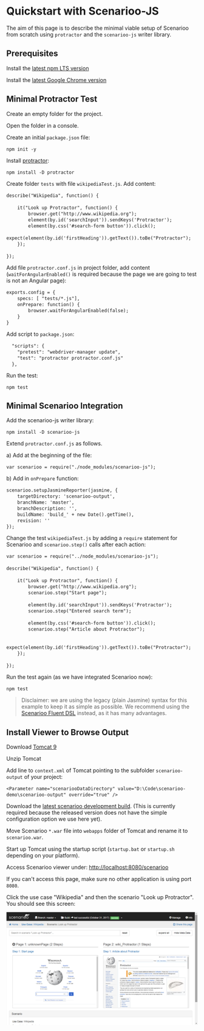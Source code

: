 # Quickstart with Scenarioo-JS

The aim of this page is to describe the minimal viable setup of Scenarioo from scratch using `protractor` and the `scenarioo-js` writer library.


## Prerequisites

Install the [latest npm LTS version](https://nodejs.org/en/)

Install the [latest Google Chrome version](https://www.google.ch/chrome)


## Minimal Protractor Test

Create an empty folder for the project.

Open the folder in a console.

Create an initial `package.json` file:

```
npm init -y
```

Install [protractor](http://www.protractortest.org):

```
npm install -D protractor
```

Create folder `tests` with file `wikipediaTest.js`. Add content:

```
describe("Wikipedia", function() {

    it("Look up Protractor", function() {
        browser.get("http://www.wikipedia.org");
        element(by.id('searchInput')).sendKeys('Protractor');
        element(by.css('#search-form button')).click();
        expect(element(by.id('firstHeading')).getText()).toBe("Protractor");
    });

});
```

Add file `protractor.conf.js` in project folder, add content (`waitForAngularEnabled()` is required because the page we are going to test is not an Angular page):

```
exports.config = {
    specs: [ "tests/*.js"],
    onPrepare: function() {
        browser.waitForAngularEnabled(false);
    }
}
```

Add script to `package.json`:

```
  "scripts": {
    "pretest": "webdriver-manager update",
    "test": "protractor protractor.conf.js"
  },
```

Run the test:

```
npm test
```


## Minimal Scenarioo Integration

Add the scenarioo-js writer library:

```
npm install -D scenarioo-js
```


Extend `protractor.conf.js` as follows.

a) Add at the beginning of the file:

```
var scenarioo = require("./node_modules/scenarioo-js");
```

b) Add in `onPrepare` function:

```
scenarioo.setupJasmineReporter(jasmine, {
    targetDirectory: 'scenarioo-output',
    branchName: 'master',
    branchDescription: '',
    buildName: 'build_' + new Date().getTime(),
    revision: ''
});
```

Change the test `wikipediaTest.js` by adding a `require` statement for Scenarioo and `scenarioo.step()` calls after each action:


```
var scenarioo = require("../node_modules/scenarioo-js");

describe("Wikipedia", function() {

    it("Look up Protractor", function() {
        browser.get("http://www.wikipedia.org");
        scenarioo.step("Start page");

        element(by.id('searchInput')).sendKeys('Protractor');
        scenarioo.step("Entered search term");

        element(by.css('#search-form button')).click();
        scenarioo.step("Article about Protractor");

        expect(element(by.id('firstHeading')).getText()).toBe("Protractor");
    });

});
```

Run the test again (as we have integrated Scenarioo now):

```
npm test
```

> Disclaimer: we are using the legacy (plain Jasmine) syntax for this example to keep it as simple as possible. We recommend using the [Scenarioo Fluent DSL](https://github.com/scenarioo/scenarioo-js/blob/develop/README.md#scenarioo-fluent-dsl) instead, as it has many advantages.


## Install Viewer to Browse Output

Download [Tomcat 9](https://tomcat.apache.org)

Unzip Tomcat

Add line to `context.xml` of Tomcat pointing to the subfolder `scenarioo-output` of your project:

```
<Parameter name="scenariooDataDirectory" value="D:\Code\scenarioo-demo\scenarioo-output" override="true" />
```

Download the [latest scenarioo development build](http://build.scenarioo.org/jenkins/job/scenarioo-ci-pipeline/job/develop/lastSuccessfulBuild/artifact/scenarioo-server/build/libs/). (This is currently required because the released version does not have the simple configuration option we use here yet).

Move Scenarioo `*.war` file into `webapps` folder of Tomcat and rename it to `scenarioo.war`.

Start up Tomcat using the startup script (`startup.bat` or `startup.sh` depending on your platform).

Access Scenarioo viewer under: [http://localhost:8080/scenarioo]()

If you can't access this page, make sure no other application is using port `8080`.

Click the use case "Wikipedia" and then the scenario "Look up Protractor". You should see this screen:

![Scenarioo showing steps of the scenario](Quickstart-JS.png)